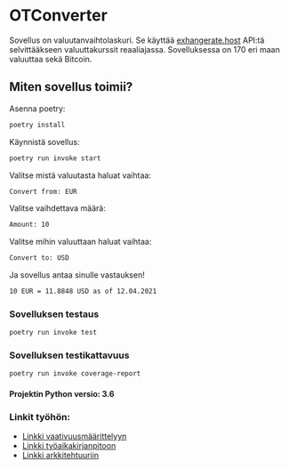 # **OTConverter**

Sovellus on valuutanvaihtolaskuri. Se käyttää [exhangerate.host](https://exchangerate.host/#/) API:tä selvittääkseen valuuttakurssit reaaliajassa. Sovelluksessa on 170 eri maan valuuttaa sekä Bitcoin.



## Miten sovellus toimii?

Asenna poetry:
```bash
poetry install
```

Käynnistä sovellus:
```bash
poetry run invoke start
```

Valitse mistä valuutasta haluat vaihtaa:
```bash
Convert from: EUR
```

Valitse vaihdettava määrä:
```bash
Amount: 10
```

Valitse mihin valuuttaan haluat vaihtaa:
```bash
Convert to: USD
```

Ja sovellus antaa sinulle vastauksen!
```bash
10 EUR = 11.8848 USD as of 12.04.2021
```


### Sovelluksen testaus

```bash
poetry run invoke test
```


### Sovelluksen testikattavuus

```bash
poetry run invoke coverage-report
```

#### Projektin Python versio: 3.6


### Linkit työhön:

* [Linkki vaativuusmäärittelyyn](https://github.com/Sanexi/ot-harjoitustyo/blob/master/dokumentaatio/vaatimusmaarittely.md)
* [Linkki työaikakirjanpitoon](https://github.com/Sanexi/ot-harjoitustyo/blob/master/dokumentaatio/tyoaikakirjanpito.md)
* [Linkki arkkitehtuuriin](https://github.com/Sanexi/ot-harjoitustyo/blob/master/dokumentaatio/arkkitehtuuri.md)


